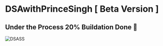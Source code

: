 # DSAwithPrinceSingh [ Beta Version ]
## Under the Process 20% Buildation Done 🎥


![DSASS](https://github.com/PrinceSinghhub/DSAwithPrinceSingh/assets/71000042/a7490bd0-ef63-42ed-a2e5-4ccc1c0eb474)

